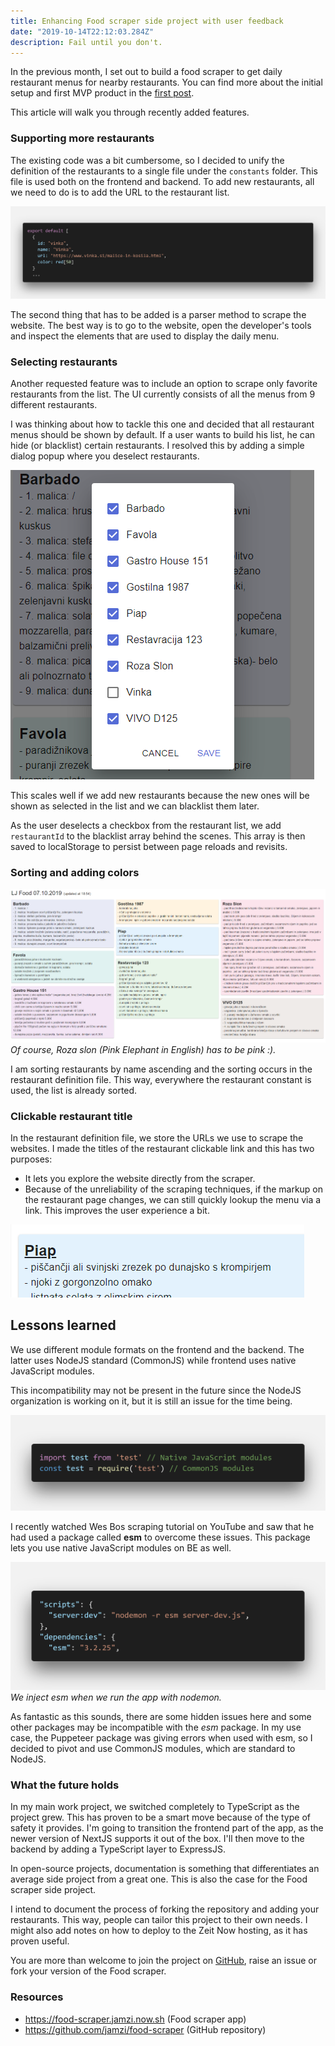 ```yaml
---
title: Enhancing Food scraper side project with user feedback
date: "2019-10-14T22:12:03.284Z"
description: Fail until you don't.
---
```


In the previous month, I set out to build a food scraper to get daily restaurant menus for nearby restaurants. You can find more about the initial setup and first MVP product in the [first post](https://devhealth.io/food-scraper/).

This article will walk you through recently added features.

### Supporting more restaurants

The existing code was a bit cumbersome, so I decided to unify the definition of the restaurants to a single file under the `constants` folder. This file is used both on the frontend and backend. To add new restaurants, all we need to do is to add the URL to the restaurant list.

![Unified restaurants definition file](./restaurant-definition.png)

The second thing that has to be added is a parser method to scrape the website. The best way is to go to the website, open the developer's tools and inspect the elements that are used to display the daily menu.

### Selecting restaurants

Another requested feature was to include an option to scrape only favorite restaurants from the list. The UI currently consists of all the menus from 9 different restaurants.

I was thinking about how to tackle this one and decided that all restaurant menus should be shown by default. If a user wants to build his list, he can hide (or blacklist) certain restaurants. I resolved this by adding a simple dialog popup where you deselect restaurants.

![Select restaurants UI](./select-restaurants.png)

This scales well if we add new restaurants because the new ones will be shown as selected in the list and we can blacklist them later.

As the user deselects a checkbox from the restaurant list, we add `restaurantId` to the blacklist array behind the scenes. This array is then saved to localStorage to persist between page reloads and revisits.

### Sorting and adding colors

![Restaurant items in colors](./restaurant-colors.png)
_Of course, Roza slon (Pink Elephant in English) has to be pink :)._

I am sorting restaurants by name ascending and the sorting occurs in the restaurant definition file. This way, everywhere the restaurant constant is used, the list is already sorted.

### Clickable restaurant title

In the restaurant definition file, we store the URLs we use to scrape the websites. I made the titles of the restaurant clickable link and this has two purposes:

- It lets you explore the website directly from the scraper.
- Because of the unreliability of the scraping techniques, if the markup on the restaurant page changes, we can still quickly lookup the menu via a link. This improves the user experience a bit.

![Restaurant link](./restaurant-link.png)

## Lessons learned

We use different module formats on the frontend and the backend. The latter uses NodeJS standard (CommonJS) while frontend uses native JavaScript modules.

This incompatibility may not be present in the future since the NodeJS organization is working on it, but it is still an issue for the time being.

![CommonJS vs JavaScript modules](./js-modules.png)

I recently watched Wes Bos scraping tutorial on YouTube and saw that he had used a package called **esm** to overcome these issues. This package lets you use native JavaScript modules on BE as well.

![ESM package](./esm-script.png)
_We inject esm when we run the app with nodemon._

As fantastic as this sounds, there are some hidden issues here and some other packages may be incompatible with the _esm_ package. In my use case, the Puppeteer package was giving errors when used with esm, so I decided to pivot and use CommonJS modules, which are standard to NodeJS.

### What the future holds

In my main work project, we switched completely to TypeScript as the project grew. This has proven to be a smart move because of the type of safety it provides. I'm going to transition the frontend part of the app, as the newer version of NextJS supports it out of the box. I'll then move to the backend by adding a TypeScript layer to ExpressJS.

In open-source projects, documentation is something that differentiates an average side project from a great one. This is also the case for the Food scraper side project.

I intend to document the process of forking the repository and adding your restaurants. This way, people can tailor this project to their own needs. I might also add notes on how to deploy to the Zeit Now hosting, as it has proven useful.

You are more than welcome to join the project on [GitHub](https://github.com/jamzi/food-scraper), raise an issue or fork your version of the Food scraper.

### Resources

- https://food-scraper.jamzi.now.sh (Food scraper app)
- https://github.com/jamzi/food-scraper (GitHub repository)
